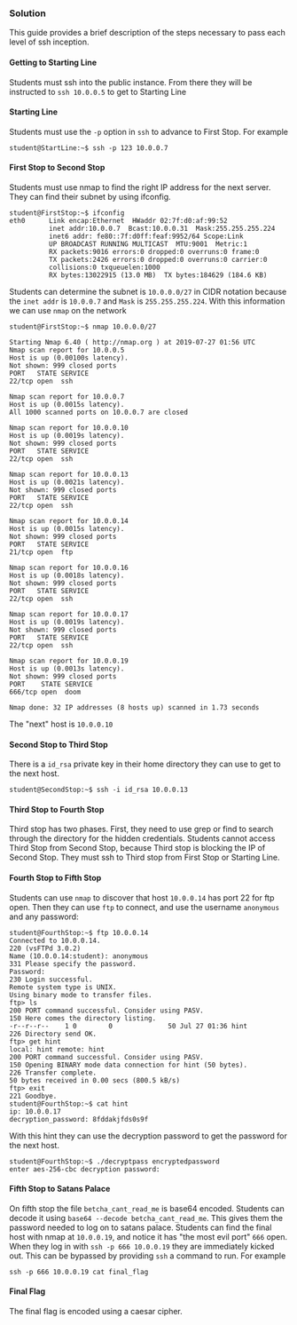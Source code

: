 ### Solution

This guide provides a brief description of the steps necessary to pass each level of ssh inception.

#### Getting to Starting Line  

Students must ssh into the public instance. From there they will be instructed to `ssh 10.0.0.5` to get to Starting Line

#### Starting Line

Students must use the `-p` option in `ssh` to advance to First Stop.
For example 
```
student@StartLine:~$ ssh -p 123 10.0.0.7 
```

#### First Stop to Second Stop 

Students must use nmap to find the right IP address for the next server. They can find their subnet by using ifconfig. 

```
student@FirstStop:~$ ifconfig
eth0      Link encap:Ethernet  HWaddr 02:7f:d0:af:99:52
          inet addr:10.0.0.7  Bcast:10.0.0.31  Mask:255.255.255.224
          inet6 addr: fe80::7f:d0ff:feaf:9952/64 Scope:Link
          UP BROADCAST RUNNING MULTICAST  MTU:9001  Metric:1
          RX packets:9016 errors:0 dropped:0 overruns:0 frame:0
          TX packets:2426 errors:0 dropped:0 overruns:0 carrier:0
          collisions:0 txqueuelen:1000
          RX bytes:13022915 (13.0 MB)  TX bytes:184629 (184.6 KB)
```
Students can determine the subnet is `10.0.0.0/27` in CIDR notation because the `inet addr` is `10.0.0.7` and `Mask` is `255.255.255.224`.
With this information we can use `nmap` on the network
```
student@FirstStop:~$ nmap 10.0.0.0/27

Starting Nmap 6.40 ( http://nmap.org ) at 2019-07-27 01:56 UTC
Nmap scan report for 10.0.0.5
Host is up (0.00100s latency).
Not shown: 999 closed ports
PORT   STATE SERVICE
22/tcp open  ssh

Nmap scan report for 10.0.0.7
Host is up (0.0015s latency).
All 1000 scanned ports on 10.0.0.7 are closed

Nmap scan report for 10.0.0.10
Host is up (0.0019s latency).
Not shown: 999 closed ports
PORT   STATE SERVICE
22/tcp open  ssh

Nmap scan report for 10.0.0.13
Host is up (0.0021s latency).
Not shown: 999 closed ports
PORT   STATE SERVICE
22/tcp open  ssh

Nmap scan report for 10.0.0.14
Host is up (0.0015s latency).
Not shown: 999 closed ports
PORT   STATE SERVICE
21/tcp open  ftp

Nmap scan report for 10.0.0.16
Host is up (0.0018s latency).
Not shown: 999 closed ports
PORT   STATE SERVICE
22/tcp open  ssh

Nmap scan report for 10.0.0.17
Host is up (0.0019s latency).
Not shown: 999 closed ports
PORT   STATE SERVICE
22/tcp open  ssh

Nmap scan report for 10.0.0.19
Host is up (0.0013s latency).
Not shown: 999 closed ports
PORT    STATE SERVICE
666/tcp open  doom

Nmap done: 32 IP addresses (8 hosts up) scanned in 1.73 seconds
```
The "next" host is `10.0.0.10`

#### Second Stop to Third Stop

There is a `id_rsa` private key in their home directory they can use to get to the next host.
```
student@SecondStop:~$ ssh -i id_rsa 10.0.0.13
```

#### Third Stop to Fourth Stop

Third stop has two phases. First, they need to use grep or find to search through the directory for the hidden credentials. Students cannot access Third Stop from Second Stop, because Third stop is blocking the IP of Second Stop. They must ssh to Third stop from First Stop or Starting Line. 

#### Fourth Stop to Fifth Stop 

Students can use `nmap` to discover that host `10.0.0.14` has port 22 for ftp open.
Then they can use `ftp` to connect, and use the username `anonymous` and any password:
```
student@FourthStop:~$ ftp 10.0.0.14
Connected to 10.0.0.14.
220 (vsFTPd 3.0.2)
Name (10.0.0.14:student): anonymous
331 Please specify the password.
Password:
230 Login successful.
Remote system type is UNIX.
Using binary mode to transfer files.
ftp> ls
200 PORT command successful. Consider using PASV.
150 Here comes the directory listing.
-r--r--r--    1 0        0              50 Jul 27 01:36 hint
226 Directory send OK.
ftp> get hint
local: hint remote: hint
200 PORT command successful. Consider using PASV.
150 Opening BINARY mode data connection for hint (50 bytes).
226 Transfer complete.
50 bytes received in 0.00 secs (800.5 kB/s)
ftp> exit
221 Goodbye.
student@FourthStop:~$ cat hint
ip: 10.0.0.17
decryption_password: 8fddakjfds0s9f
```
With this hint they can use the decryption password to get the password for the next host.
```
student@FourthStop:~$ ./decryptpass encryptedpassword
enter aes-256-cbc decryption password:
```

#### Fifth Stop to Satans Palace

On fifth stop the file `betcha_cant_read_me` is base64 encoded.
Students can decode it using `base64 --decode betcha_cant_read_me`.
This gives them the password needed to log on to satans palace.
Students can find the final host with nmap at `10.0.0.19`, and notice it has "the most evil port" `666` open.
When they log in with `ssh -p 666 10.0.0.19` they are immediately kicked out.
This can be bypassed by providing `ssh` a command to run. For example
```
ssh -p 666 10.0.0.19 cat final_flag
```

#### Final Flag

The final flag is encoded using a caesar cipher.
